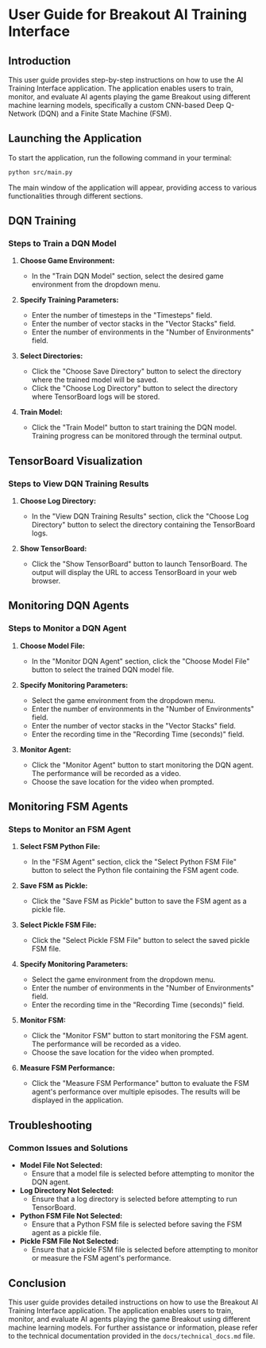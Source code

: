 # User Guide for Breakout AI Training Interface

## Introduction

This user guide provides step-by-step instructions on how to use the AI Training Interface application. The application enables users to train, monitor, and evaluate AI agents playing the game Breakout using different machine learning models, specifically a custom CNN-based Deep Q-Network (DQN) and a Finite State Machine (FSM).

## Launching the Application

To start the application, run the following command in your terminal:

```bash
python src/main.py
```

The main window of the application will appear, providing access to various functionalities through different sections.

## DQN Training

### Steps to Train a DQN Model

1. **Choose Game Environment:**
   - In the "Train DQN Model" section, select the desired game environment from the dropdown menu.

2. **Specify Training Parameters:**
   - Enter the number of timesteps in the "Timesteps" field.
   - Enter the number of vector stacks in the "Vector Stacks" field.
   - Enter the number of environments in the "Number of Environments" field.

3. **Select Directories:**
   - Click the "Choose Save Directory" button to select the directory where the trained model will be saved.
   - Click the "Choose Log Directory" button to select the directory where TensorBoard logs will be stored.

4. **Train Model:**
   - Click the "Train Model" button to start training the DQN model. Training progress can be monitored through the terminal output.

## TensorBoard Visualization

### Steps to View DQN Training Results

1. **Choose Log Directory:**
   - In the "View DQN Training Results" section, click the "Choose Log Directory" button to select the directory containing the TensorBoard logs.

2. **Show TensorBoard:**
   - Click the "Show TensorBoard" button to launch TensorBoard. The output will display the URL to access TensorBoard in your web browser.

## Monitoring DQN Agents

### Steps to Monitor a DQN Agent

1. **Choose Model File:**
   - In the "Monitor DQN Agent" section, click the "Choose Model File" button to select the trained DQN model file.

2. **Specify Monitoring Parameters:**
   - Select the game environment from the dropdown menu.
   - Enter the number of environments in the "Number of Environments" field.
   - Enter the number of vector stacks in the "Vector Stacks" field.
   - Enter the recording time in the "Recording Time (seconds)" field.

3. **Monitor Agent:**
   - Click the "Monitor Agent" button to start monitoring the DQN agent. The performance will be recorded as a video.
   - Choose the save location for the video when prompted.

## Monitoring FSM Agents

### Steps to Monitor an FSM Agent

1. **Select FSM Python File:**
   - In the "FSM Agent" section, click the "Select Python FSM File" button to select the Python file containing the FSM agent code.

2. **Save FSM as Pickle:**
   - Click the "Save FSM as Pickle" button to save the FSM agent as a pickle file.

3. **Select Pickle FSM File:**
   - Click the "Select Pickle FSM File" button to select the saved pickle FSM file.

4. **Specify Monitoring Parameters:**
   - Select the game environment from the dropdown menu.
   - Enter the number of environments in the "Number of Environments" field.
   - Enter the recording time in the "Recording Time (seconds)" field.

5. **Monitor FSM:**
   - Click the "Monitor FSM" button to start monitoring the FSM agent. The performance will be recorded as a video.
   - Choose the save location for the video when prompted.

6. **Measure FSM Performance:**
   - Click the "Measure FSM Performance" button to evaluate the FSM agent's performance over multiple episodes. The results will be displayed in the application.

## Troubleshooting

### Common Issues and Solutions

- **Model File Not Selected:**
  - Ensure that a model file is selected before attempting to monitor the DQN agent.
- **Log Directory Not Selected:**
  - Ensure that a log directory is selected before attempting to run TensorBoard.
- **Python FSM File Not Selected:**
  - Ensure that a Python FSM file is selected before saving the FSM agent as a pickle file.
- **Pickle FSM File Not Selected:**
  - Ensure that a pickle FSM file is selected before attempting to monitor or measure the FSM agent's performance.

## Conclusion

This user guide provides detailed instructions on how to use the Breakout AI Training Interface application. The application enables users to train, monitor, and evaluate AI agents playing the game Breakout using different machine learning models. For further assistance or information, please refer to the technical documentation provided in the `docs/technical_docs.md` file.
